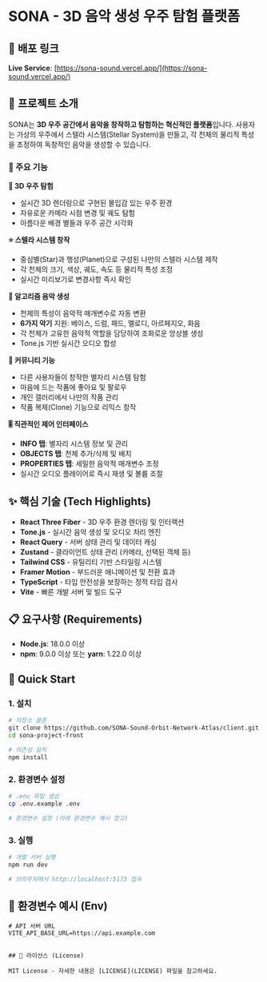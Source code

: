 # SONA - 3D 음악 생성 우주 탐험 플랫폼

<!-- 스크린샷 필요 -->

## 🚀 배포 링크

**Live Service**: [https://sona-sound.vercel.app/](https://sona-sound.vercel.app/)

## 📖 프로젝트 소개

SONA는 **3D 우주 공간에서 음악을 창작하고 탐험하는 혁신적인 플랫폼**입니다. 사용자는 가상의 우주에서 스텔라 시스템(Stellar System)을 만들고, 각 천체의 물리적 특성을 조정하여 독창적인 음악을 생성할 수 있습니다.

### 🎵 주요 기능

**🌌 3D 우주 탐험**

- 실시간 3D 렌더링으로 구현된 몰입감 있는 우주 환경
- 자유로운 카메라 시점 변경 및 궤도 탐험
- 아름다운 배경 별들과 우주 공간 시각화

**⭐ 스텔라 시스템 창작**

- 중심별(Star)과 행성(Planet)으로 구성된 나만의 스텔라 시스템 제작
- 각 천체의 크기, 색상, 궤도, 속도 등 물리적 특성 조정
- 실시간 미리보기로 변경사항 즉시 확인

**🎼 알고리즘 음악 생성**

- 천체의 특성이 음악적 매개변수로 자동 변환
- **6가지 악기** 지원: 베이스, 드럼, 패드, 멜로디, 아르페지오, 화음
- 각 천체가 고유한 음악적 역할을 담당하여 조화로운 앙상블 생성
- Tone.js 기반 실시간 오디오 합성

**👥 커뮤니티 기능**

- 다른 사용자들이 창작한 별자리 시스템 탐험
- 마음에 드는 작품에 좋아요 및 팔로우
- 개인 갤러리에서 나만의 작품 관리
- 작품 복제(Clone) 기능으로 리믹스 창작

**🎚️ 직관적인 제어 인터페이스**

- **INFO 탭**: 별자리 시스템 정보 및 관리
- **OBJECTS 탭**: 천체 추가/삭제 및 배치
- **PROPERTIES 탭**: 세밀한 음악적 매개변수 조정
- 실시간 오디오 플레이어로 즉시 재생 및 볼륨 조절

## ✨ 핵심 기술 (Tech Highlights)

- **React Three Fiber** - 3D 우주 환경 렌더링 및 인터랙션
- **Tone.js** - 실시간 음악 생성 및 오디오 처리 엔진
- **React Query** - 서버 상태 관리 및 데이터 캐싱
- **Zustand** - 클라이언트 상태 관리 (카메라, 선택된 객체 등)
- **Tailwind CSS** - 유틸리티 기반 스타일링 시스템
- **Framer Motion** - 부드러운 애니메이션 및 전환 효과
- **TypeScript** - 타입 안전성을 보장하는 정적 타입 검사
- **Vite** - 빠른 개발 서버 및 빌드 도구

## 📋 요구사항 (Requirements)

- **Node.js**: 18.0.0 이상
- **npm**: 9.0.0 이상 또는 **yarn**: 1.22.0 이상

## 🚀 Quick Start

### 1. 설치

```bash
# 저장소 클론
git clone https://github.com/SONA-Sound-Orbit-Network-Atlas/client.git
cd sona-project-front

# 의존성 설치
npm install
```

### 2. 환경변수 설정

```bash
# .env 파일 생성
cp .env.example .env

# 환경변수 설정 (아래 환경변수 예시 참고)
```

### 3. 실행

```bash
# 개발 서버 실행
npm run dev

# 브라우저에서 http://localhost:5173 접속
```

## 🔧 환경변수 예시 (Env)

```env
# API 서버 URL
VITE_API_BASE_URL=https://api.example.com


## 📄 라이선스 (License)

MIT License - 자세한 내용은 [LICENSE](LICENSE) 파일을 참고하세요.
```
